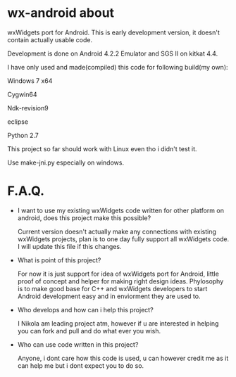 wx-android about
==========

wxWidgets port for Android.
This is early development version, it doesn't contain actually usable code.

Development is done on Android 4.2.2 Emulator and SGS II on kitkat 4.4.


I have only used and made(compiled) this code for following build(my own):

Windows 7 x64

Cygwin64

Ndk-revision9

eclipse

Python 2.7



This project so far should work with Linux even tho i didn't test it.

Use make-jni.py especially on windows.

F.A.Q.
==========


* I want to use my existing wxWidgets code written for other platform on android, does this project make this possible?

  Current version doesn't actually make any connections with existing wxWidgets projects, plan is to one day fully support   all wxWidgets code. I will update this file if this changes.

* What is point of this project?
  
  For now it is just support for idea of wxWidgets port for Android, little proof of concept and helper for making right design ideas.
  Phylosophy is to make good base for C++ and wxWidgets developers to start Android development easy and in enviorment they are used to.

* Who develops and how can i help this project?
  
  I Nikola am leading project atm, however if u are interested in helping you can fork and pull and do what ever you wish.

* Who can use code written in this project?
  
  Anyone, i dont care how this code is used, u can however credit me as it can help me but i dont expect you to do so.
